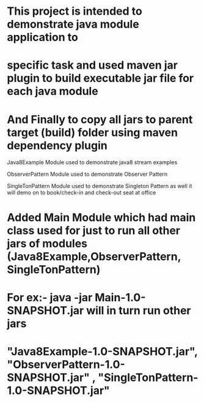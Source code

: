 # This project is intended to demonstrate java module application to

# specific task and used maven jar plugin to build executable jar file for each java module

# And Finally to copy all jars to parent target (build) folder using maven dependency plugin

Java8Example Module used to demonstrate java8 stream examples

ObserverPattern Module used to demonstrate Observer Pattern

SingleTonPattern Module used to demonstrate Singleton Pattern as well it will demo on to book/check-in and check-out
seat at office

# Added Main Module which had main class used for just to run all other jars of modules (Java8Example,ObserverPattern, SingleTonPattern)

# For ex:- java -jar Main-1.0-SNAPSHOT.jar  will in turn run other jars

# "Java8Example-1.0-SNAPSHOT.jar", "ObserverPattern-1.0-SNAPSHOT.jar" , "SingleTonPattern-1.0-SNAPSHOT.jar"
